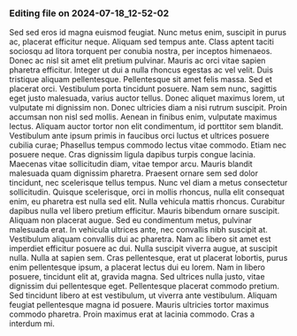 

### Editing file on 2024-07-18_12-52-02

Sed sed eros id magna euismod feugiat. Nunc metus enim, suscipit in purus ac, placerat efficitur neque. Aliquam sed tempus ante. Class aptent taciti sociosqu ad litora torquent per conubia nostra, per inceptos himenaeos. Donec ac nisl sit amet elit pretium pulvinar. Mauris ac orci vitae sapien pharetra efficitur. Integer ut dui a nulla rhoncus egestas ac vel velit. Duis tristique aliquam pellentesque. Pellentesque sit amet felis massa. Sed et placerat orci. Vestibulum porta tincidunt posuere. Nam sem nunc, sagittis eget justo malesuada, varius auctor tellus. Donec aliquet maximus lorem, ut vulputate mi dignissim non.
Donec ultricies diam a nisi rutrum suscipit. Proin accumsan non nisl sed mollis. Aenean in finibus enim, vulputate maximus lectus. Aliquam auctor tortor non elit condimentum, id porttitor sem blandit. Vestibulum ante ipsum primis in faucibus orci luctus et ultrices posuere cubilia curae; Phasellus tempus commodo lectus vitae commodo. Etiam nec posuere neque. Cras dignissim ligula dapibus turpis congue lacinia. Maecenas vitae sollicitudin diam, vitae tempor arcu. Mauris blandit malesuada quam dignissim pharetra. Praesent ornare sem sed dolor tincidunt, nec scelerisque tellus tempus. Nunc vel diam a metus consectetur sollicitudin. Quisque scelerisque, orci in mollis rhoncus, nulla elit consequat enim, eu pharetra est nulla sed elit.
Nulla vehicula mattis rhoncus. Curabitur dapibus nulla vel libero pretium efficitur. Mauris bibendum ornare suscipit. Aliquam non placerat augue. Sed eu condimentum metus, pulvinar malesuada erat. In vehicula ultrices ante, nec convallis nibh suscipit at. Vestibulum aliquam convallis dui ac pharetra. Nam ac libero sit amet est imperdiet efficitur posuere ac dui. Nulla suscipit viverra augue, at suscipit nulla.
Nulla at sapien sem. Cras pellentesque, erat ut placerat lobortis, purus enim pellentesque ipsum, a placerat lectus dui eu lorem. Nam in libero posuere, tincidunt elit at, gravida magna. Sed ultrices nulla justo, vitae dignissim dui pellentesque eget. Pellentesque placerat commodo pretium. Sed tincidunt libero at est vestibulum, ut viverra ante vestibulum. Aliquam feugiat pellentesque magna id posuere. Mauris ultricies tortor maximus commodo pharetra. Proin maximus erat at lacinia commodo. Cras a interdum mi.


